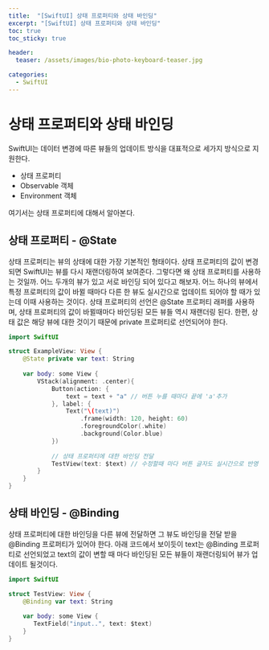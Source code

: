 ```yaml
---
title:  "[SwiftUI] 상태 프로퍼티와 상태 바인딩"
excerpt: "[SwiftUI] 상태 프로퍼티와 상태 바인딩"
toc: true
toc_sticky: true

header:
  teaser: /assets/images/bio-photo-keyboard-teaser.jpg

categories:
  - SwiftUI
---
```

# 상태 프로퍼티와 상태 바인딩
SwiftUI는 데이터 변경에 따른 뷰들의 업데이트 방식을 대표적으로 세가지 방식으로 지원한다.

- 상태 프로퍼티
- Observable 객체
- Environment 객체

여기서는 상태 프로퍼티에 대해서 알아본다.

## 상태 프로퍼티 - @State
상태 프로퍼티는 뷰의 상태에 대한 가장 기본적인 형태이다. 상태 프로퍼티의 값이 변경되면 SwiftUI는 뷰를 다시 재랜더링하여 보여준다. 그렇다면 왜 상태 프로퍼티를 사용하는 것일까.
어느 두개의 뷰가 있고 서로 바인딩 되어 있다고 해보자. 어느 하나의 뷰에서 특정 프로퍼티의 값이 바뀔 때마다 다른 한 뷰도 실시간으로 업데이트 되어야 할 때가 있는데 이때 사용하는 것이다.
상태 프로퍼티의 선언은 @State 프로퍼티 래퍼를 사용하며, 상태 프로퍼티의 값이 바뀔때마다 바인딩된 모든 뷰들 역시 재랜더링 된다. 한편, 상태 값은 해당 뷰에 대한 것이기 때문에 private 프로퍼티로 선언되어야 한다. 

```swift
import SwiftUI

struct ExampleView: View {
    @State private var text: String
    
    var body: some View {
        VStack(alignment: .center){
            Button(action: {
                text = text + "a" // 버튼 누를 때마다 끝에 'a'추가
            }, label: {
                Text("\(text)")
                    .frame(width: 120, height: 60)
                    .foregroundColor(.white)
                    .background(Color.blue)
            })
            
            // 상태 프로퍼티에 대한 바인딩 전달
            TestView(text: $text) // 수정할때 마다 버튼 글자도 실시간으로 반영
        }
    }
}
```

## 상태 바인딩 - @Binding
상태 프로퍼티에 대한 바인딩을 다른 뷰에 전달하면 그 뷰도 바인딩을 전달 받을 @Binding 프로퍼티가 있어야 한다. 아래 코드에서 보이듯이 text는 @Binding 프로퍼티로 선언되었고
text의 값이 변할 때 마다 바인딩된 모든 뷰들이 재랜더링되어 뷰가 업데이트 될것이다.

```swift
import SwiftUI

struct TestView: View {
    @Binding var text: String
    
    var body: some View {
       TextField("input..", text: $text)
    }
}
```
  



